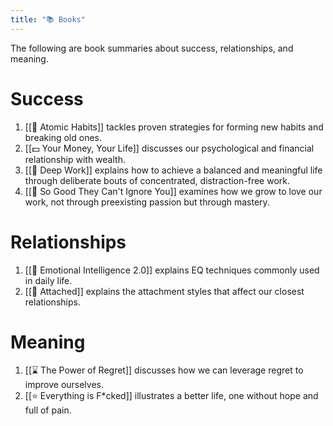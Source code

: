 ```yaml
---
title: "📚 Books"
---
```

The following are book summaries about success, relationships, and meaning.

# Success
1. [[👟 Atomic Habits]] tackles proven strategies for forming new habits and breaking old ones.
2. [[💵 Your Money, Your Life]] discusses our psychological and financial relationship with wealth.
3. [[💼 Deep Work]] explains how to achieve a balanced and meaningful life through deliberate bouts of concentrated, distraction-free work.
4. [[👑 So Good They Can't Ignore You]] examines how we grow to love our work, not through preexisting passion but through mastery.

# Relationships
1. [[🧠 Emotional Intelligence 2.0]] explains EQ techniques commonly used in daily life.
2. [[🧲 Attached]] explains the attachment styles that affect our closest relationships.

# Meaning
1. [[⌛️ The Power of Regret]] discusses how we can leverage regret to improve ourselves.
2. [[⭐️ Everything is F*cked]] illustrates a better life, one without hope and full of pain.